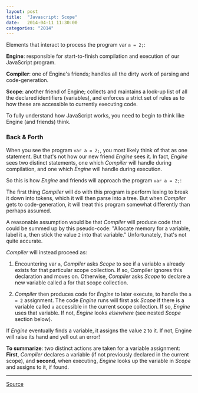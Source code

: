 ```yaml
---
layout: post
title:  "Javascript: Scope"
date:   2014-04-11 11:30:00
categories: "2014"
---
```


Elements that interact to process the program var `a = 2;`:

**Engine**: responsible for start-to-finish compilation and execution of our JavaScript program.

**Compiler**: one of Engine's friends; handles all the dirty work of parsing and code-generation.

**Scope**: another friend of Engine; collects and maintains a look-up list of all the declared identifiers (variables), and enforces a strict set of rules as to how these are accessible to currently executing code.

To fully understand how JavaScript works, you need to begin to think like Engine (and friends) think.

### Back & Forth ###

When you see the program `var a = 2;`, you most likely think of that as one statement. But that's not how our new friend *Engine* sees it. In fact, *Engine* sees two distinct statements, one which *Compiler* will handle during compilation, and one which *Engine* will handle during execution.

So this is how *Engine* and friends will approach the program `var a = 2;`:

The first thing *Compiler* will do with this program is perform lexing to break it down into tokens, which it will then parse into a tree. But when *Compiler* gets to code-generation, it will treat this program somewhat differently than perhaps assumed.

A reasonable assumption would be that *Compiler* will produce code that could be summed up by this pseudo-code: "Allocate memory for a variable, label it `a`, then stick the value `2` into that variable." Unfortunately, that's not quite accurate.

*Compiler* will instead proceed as:

1. Encountering var `a`, *Compiler* asks *Scope* to see if a variable `a` already exists for that particular scope collection. If so, Compiler ignores this declaration and moves on. Otherwise, *Compiler* asks *Scope* to declare a new variable called a for that scope collection.

1. *Compiler* then produces code for *Engine* to later execute, to handle the `a = 2` assignment. The code *Engine* runs will first ask *Scope* if there is a variable called `a` accessible in the current scope collection. If so, *Engine* uses that variable. If not, *Engine* looks *elsewhere* (see nested *Scope* section below).

If *Engine* eventually finds a variable, it assigns the value `2` to it. If not, Engine will raise its hand and yell out an error!

**To summarize**: two distinct actions are taken for a variable assignment: **First**, *Compiler* declares a variable (if not previously declared in the current scope), and **second**, when executing, *Engine* looks up the variable in *Scope* and assigns to it, if found.

---

[Source](https://github.com/getify/You-Dont-Know-JS/blob/master/scope%20&%20closures/ch1.md)